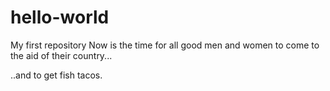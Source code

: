 hello-world
===========

My first repository
Now is the time for all good men and women to come to the aid of their country...

..and to get fish tacos.
